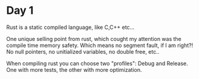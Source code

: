 # Day 1

Rust is a static compiled language, like C,C++ etc...

One unique selling point from rust, which cought my attention was the compile time memory safety. Which means no segment fault, if I am right?! No null pointers, no unitialized variables, no double free, etc..

When compiling rust you can choose two "profiles": Debug and Release. One with more tests, the other with more optimization.
